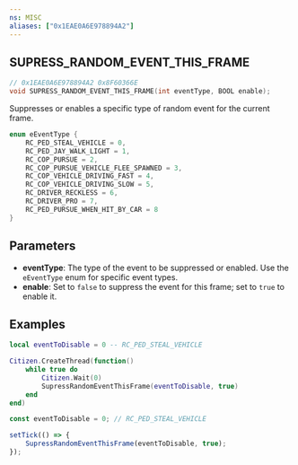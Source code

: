 ```yaml
---
ns: MISC
aliases: ["0x1EAE0A6E978894A2"]
---
```

## SUPRESS_RANDOM_EVENT_THIS_FRAME

```c
// 0x1EAE0A6E978894A2 0x8F60366E
void SUPRESS_RANDOM_EVENT_THIS_FRAME(int eventType, BOOL enable);
```

Suppresses or enables a specific type of random event for the current frame.

```c
enum eEventType {
    RC_PED_STEAL_VEHICLE = 0,
    RC_PED_JAY_WALK_LIGHT = 1,
    RC_COP_PURSUE = 2,
    RC_COP_PURSUE_VEHICLE_FLEE_SPAWNED = 3,
    RC_COP_VEHICLE_DRIVING_FAST = 4,
    RC_COP_VEHICLE_DRIVING_SLOW = 5,
    RC_DRIVER_RECKLESS = 6,
    RC_DRIVER_PRO = 7,
    RC_PED_PURSUE_WHEN_HIT_BY_CAR = 8
}
```

## Parameters
* **eventType**: The type of the event to be suppressed or enabled. Use the `eEventType` enum for specific event types.
* **enable**: Set to `false` to suppress the event for this frame; set to `true` to enable it.


## Examples
```lua
local eventToDisable = 0 -- RC_PED_STEAL_VEHICLE

Citizen.CreateThread(function()
    while true do
        Citizen.Wait(0)
        SupressRandomEventThisFrame(eventToDisable, true)
    end
end)
```

```js
const eventToDisable = 0; // RC_PED_STEAL_VEHICLE

setTick(() => {
    SupressRandomEventThisFrame(eventToDisable, true);
});
```
